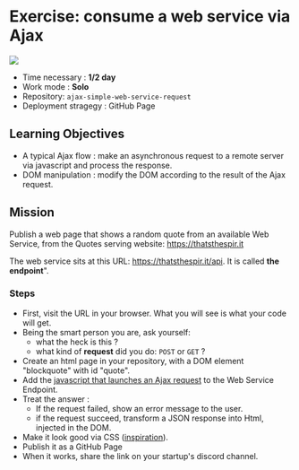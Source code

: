 # Exercise: consume a web service via Ajax

<img src="https://www.id-clic.be/wp-content/uploads/2014/04/ajax-logo.png">


- Time necessary : **1/2 day**
- Work mode : **Solo**
- Repository: `ajax-simple-web-service-request`
- Deployment stragegy : GitHub Page

## Learning Objectives

- A typical Ajax flow : make an asynchronous request to a remote server via javascript and process the response.
- DOM manipulation : modify the DOM according to the result of the Ajax request.

## Mission

Publish a web page that shows a random quote from an available Web Service, from the Quotes serving website: https://thatsthespir.it 

The web service sits at this URL:  https://thatsthespir.it/api. It is called **the endpoint**". 

### Steps

- First, visit the URL in your browser. What you will see is what your code will get.
- Being the smart person you are, ask yourself:
	- what the heck is this  ?
	- what kind of **request** did you do: `POST` or `GET` ?
- Create an html page in your repository, with a DOM element "blockquote" with id "quote".
- Add the [javascript that launches an Ajax request](https://dev.to/bjhaid_93/beginners-guide-to-fetching-data-with-ajax-fetch-api--asyncawait-3m1l) to the Web Service Endpoint.
- Treat the answer : 
	- If the request failed, show an error message to the user.
	- if the request succeed,  transform a JSON response into Html, injected in the DOM.
- Make it look good via CSS ([inspiration](https://www.google.be/search?q=beautiful+web+typography&tbm=isch&tbo=u&source=univ&sa=X&ved=0ahUKEwjJrbmozOvYAhUE9WMKHXTmDrQQsAQIJg&biw=1440&bih=780)).
- Publish it as a GitHub Page
- When it works, share the link on your startup's discord channel.




